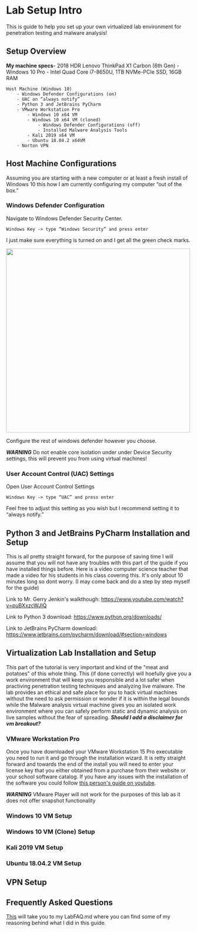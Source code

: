 # Lab Setup Intro
This is guide to help you set up your own virtualized lab environment for penetration testing and malware analysis!

## Setup Overview
**My machine specs**- 2018 HDR Lenovo ThinkPad X1 Carbon (6th Gen) - Windows 10 Pro - Intel Quad Core i7-8650U, 1TB NVMe-PCIe SSD, 16GB RAM

    Host Machine (Windows 10)
        - Windows Defender Configurations (on)
        - UAC on “always notify”
        - Python 3 and JetBrains PyCharm
        - VMware Workstation Pro 
            - Windows 10 x64 VM
            - Windows 10 x64 VM (cloned)
                - Windows Defender Configurations (off)
                - Installed Malware Analysis Tools
            - Kali 2019 x64 VM
            - Ubuntu 18.04.2 x64VM
        - Norton VPN

## Host Machine Configurations
Assuming you are starting with a new computer or at least a fresh install of Windows 10 this how I am currently configuring my computer “out of the box.”

### Windows Defender Configuration
Navigate to Windows Defender Security Center.

`Windows Key -> type “Windows Security” and press enter`

I just make sure everything is turned on and I get all the green check marks.

<img src="https://i.gyazo.com/e79f7f1d7917141d24af05db00ad34e4.png" width="500">

Configure the rest of windows defender however you choose.

***WARNING*** Do not enable core isolation under under Device Security settings, this will prevent you from using virtual machines!

### User Account Control (UAC) Settings
Open User Account Control Settings

`Windows Key -> type “UAC” and press enter`

Feel free to adjust this setting as you wish but I recommend setting it to “always notify.”

## Python 3 and JetBrains PyCharm Installation and Setup
This is all pretty straight forward, for the purpose of saving time I will assume that you will not have any troubles with this part of the guide if you have installed things before. Here is a video computer science teacher that made a video for his students in his class covering this. It's only about 10 minutes long so dont worry. (I may come back and do a step by step myself for the guide)

Link to Mr. Gerry Jenkin's walkthough: https://www.youtube.com/watch?v=puBXxzcWJIQ

Link to Python 3 download: https://www.python.org/downloads/

Link to JetBrains PyCharm download: https://www.jetbrains.com/pycharm/download/#section=windows


## Virtualization Lab Installation and Setup
This part of the tutorial is very important and kind of the "meat and potatoes" of this whole thing. This (if done correctly) will hoefully give you a work environment that will keep you responsible and a lot safer when practiving penetration testing techniques and analyzing live malware. The lab provides an ethical and safe place for you to hack virtual machines without the need to ask permission or wonder if it is within the legal bounds while the Malware analysis virtual machine gives you an isolated work environment where you can safely perform static and dynamic analysis on live samples without the fear of spreading. ***Should I add a disclaimer for vm breakout?***

### VMware Workstation Pro
Once you have downloaded your VMware Workstation 15 Pro executable you need to run it and go through the installation wizard. It is retty straight forward and towards the end of the install you will need to enter your license key that you either obtained from a purchase from their website or your school software catalog. If you have any issues with the installation of the software you could follow [this person's guide on youtube](https://www.youtube.com/watch?v=OMIpKxZbfws).

***WARNING*** VMware Player will not work for the purposes of this lab as it does not offer snapshot functionality

### Windows 10 VM Setup


### Windows 10 VM (Clone) Setup

### Kali 2019 VM Setup

### Ubuntu 18.04.2 VM Setup

## VPN Setup

## Frequently Asked Questions
[This](/Cyber%20Security%20Lab/LabFAQ.md) will take you to my LabFAQ.md where you can find some of my reasoning behind what I did in this guide.
